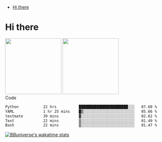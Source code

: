 <!--ts-->
* [Hi there](#hi-there)

<!-- Created by https://github.com/ekalinin/github-markdown-toc -->
<!-- Added by: runner, at: Wed Sep 27 04:19:34 UTC 2023 -->

<!--te-->


# Hi there

<!--
**BBuniverse/BBuniverse** is a ✨ _special_ ✨ repository because its `README.md` (this file) appears on your GitHub profile.

Here are some ideas to get you started:

- 🔭 I’m currently working on ...
- 🌱 I’m currently learning ...
- 👯 I’m looking to collaborate on ...
- 🤔 I’m looking for help with ...
- 💬 Ask me about ...
- 📫 How to reach me: ...
- 😄 Pronouns: ...
- ⚡ Fun fact: ...
-->


<div display="flex">
  <img src="https://github-readme-stats.vercel.app/api?username=BBuniverse&show_icons=true&count_private=true&theme=radical&hide_border=true" height="180"/>
  <img src="https://github-readme-stats.vercel.app/api/top-langs/?username=BBuniverse&layout=compact&theme=radical&hide_border=true" height="180"/>
</div
     

## Code
<!--START_SECTION:waka-->

```txt
Python           22 hrs          ██████████████████████░░░   87.60 %
YAML             1 hr 25 mins    █▒░░░░░░░░░░░░░░░░░░░░░░░   05.66 %
textmate         39 mins         ▓░░░░░░░░░░░░░░░░░░░░░░░░   02.62 %
Text             22 mins         ▒░░░░░░░░░░░░░░░░░░░░░░░░   01.49 %
Bash             22 mins         ▒░░░░░░░░░░░░░░░░░░░░░░░░   01.47 %
```

<!--END_SECTION:waka-->
     
[![BBuniverse's wakatime stats](https://github-readme-stats.vercel.app/api/wakatime?username=BBuniverse)](https://github.com/anuraghazra/github-readme-stats)
